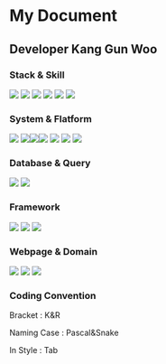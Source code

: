# My Document
## Developer Kang Gun Woo
### Stack & Skill
<img src="https://img.shields.io/badge/Python-3766AB?style=flat-square&logo=Python&logoColor=white"/><a> <img src="https://img.shields.io/badge/C++-00599C?style=flat-square&logo=c%2B%2B&logoColor=white"/></a> <img src="https://img.shields.io/badge/Java-007396?style=flat-square&logo=java&logoColor=white"/></a> <img src="https://img.shields.io/badge/JavaScript-F7DF1E?style=flat-square&logo=JavaScript&logoColor=black"/></a> <img src="https://img.shields.io/badge/HTML5-E34F26?style=flat-square&logo=HTML5&logoColor=white"/></a> <img src="https://img.shields.io/badge/CSS-1572B6?style=flat-square&logo=CSS3&logoColor=white"/></a>
### System & Flatform
<img src="https://img.shields.io/badge/Window-0078D6?style=flat-square&logo=window&logoColor=white"/></a> <img src="https://img.shields.io/badge/Linux-FCC624?style=flat-square&logo=linux&logoColor=white"/></a><img src="https://img.shields.io/badge/Ubuntu-E95420?style=flat-square&logo=ubuntu&logoColor=white"/></a><img src="https://img.shields.io/badge/Debian-FCC624?style=flat-square&logo=debian&logoColor=white"/></a> <img src="https://img.shields.io/badge/GCP-4285F4?style=flat-square&logo=GCP&logoColor=white"/></a> <img src="https://img.shields.io/badge/Colab-F9AB00?style=flat-square&logo=colab&logoColor=white"/></a> <img src="https://img.shields.io/badge/Docker-2496ED?style=flat-square&logo=Docker&logoColor=white"/></a>
### Database & Query
<img src="https://img.shields.io/badge/Oracle-F80000?style=flat-square&logo=Python&logoColor=white"/><a> <img src="https://img.shields.io/badge/Mysql-4479A1?style=flat-square&logo=mysql&logoColor=white"/><a> 
### Framework
<img src="https://img.shields.io/badge/Flask-000000?style=flat-square&logo=flask&logoColor=white"/><a> <img src="https://img.shields.io/badge/Spring-6DB33F?style=flat-square&logo=spring&logoColor=white"/><a> <img src="https://img.shields.io/badge/Node.js-339933?style=flat-square&logo=node.js&logoColor=white"/><a> 
### Webpage & Domain
<a href = "https://github.com/amshyre3711/readme/"><img src="https://img.shields.io/badge/GIT-F05032?style=flat-square&logo=GIT&logoColor=white"/></a></a>
<a href = "http://phoenixhome.tk"><img src="https://img.shields.io/badge/HostWeb-Blue?style=flat-square&logo=WEB&logoColor=white"/></a></a>
<a href = "https://www.acmicpc.net/user/kkw2401"><img src="https://img.shields.io/badge/baekjoon-Blue?style=flat-square&logo=baekjoon&logoColor=white"/></a></a>

### Coding Convention
  Bracket : K&R 
  
  
  Naming Case : Pascal&Snake 
  
  
  In Style : Tab
  
  
